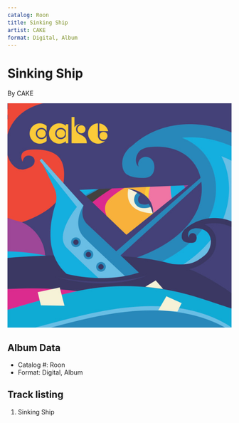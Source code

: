 ```yaml
---
catalog: Roon
title: Sinking Ship
artist: CAKE
format: Digital, Album
---
```


# Sinking Ship

By CAKE

![](../../assets/albumcovers/CAKE-Sinking_Ship.png)

## Album Data

- Catalog #: Roon
- Format: Digital, Album


## Track listing


1. Sinking Ship

